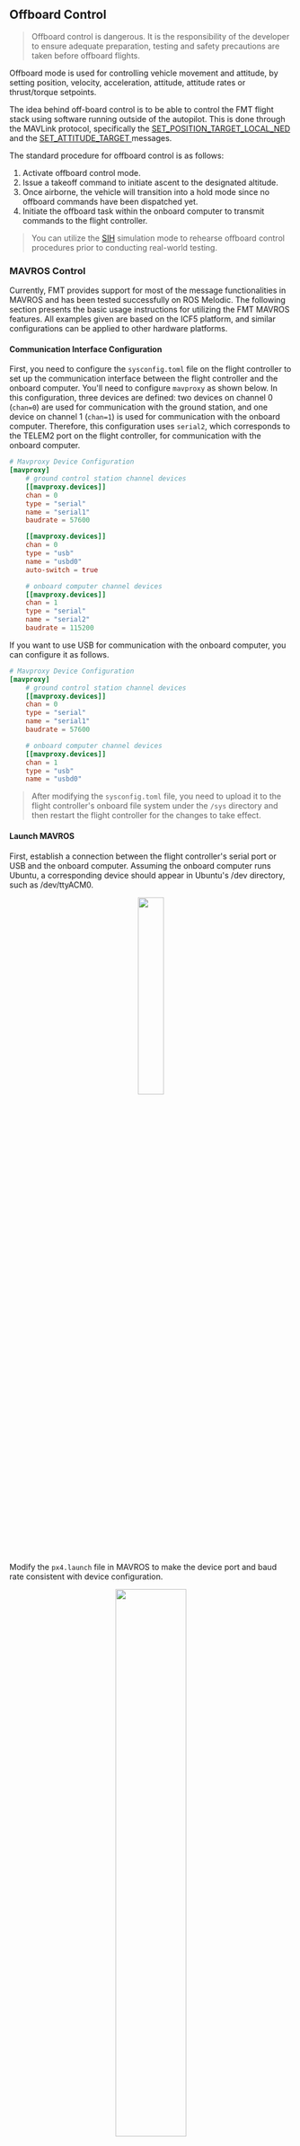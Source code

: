 ## Offboard Control

> Offboard control is dangerous. It is the responsibility of the developer to ensure adequate preparation, testing and safety precautions are taken before offboard flights.

Offboard mode is used for controlling vehicle movement and attitude, by setting position, velocity, acceleration, attitude, attitude rates or thrust/torque setpoints.

The idea behind off-board control is to be able to control the FMT flight stack using software running outside of the autopilot. This is done through the MAVLink protocol, specifically the [SET_POSITION_TARGET_LOCAL_NED](https://mavlink.io/en/messages/common.html#SET_POSITION_TARGET_LOCAL_NED) and the [SET_ATTITUDE_TARGET ](https://mavlink.io/en/messages/common.html#SET_ATTITUDE_TARGET) messages.

The standard procedure for offboard control is as follows:

1. Activate offboard control mode.
2. Issue a takeoff command to initiate ascent to the designated altitude.
3. Once airborne, the vehicle will transition into a hold mode since no offboard commands have been dispatched yet.
4. Initiate the offboard task within the onboard computer to transmit commands to the flight controller.

> You can utilize the [SIH](simulation/SIH.md) simulation mode to rehearse offboard control procedures prior to conducting real-world testing.

### MAVROS Control

Currently, FMT provides support for most of the message functionalities in MAVROS and has been tested successfully on ROS Melodic. The following section presents the basic usage instructions for utilizing the FMT MAVROS features. All examples given are based on the ICF5 platform, and similar configurations can be applied to other hardware platforms.

#### Communication Interface Configuration

First, you need to configure the `sysconfig.toml` file on the flight controller to set up the communication interface between the flight controller and the onboard computer. You'll need to configure `mavproxy` as shown below. In this configuration, three devices are defined: two devices on channel 0 (`chan=0`) are used for communication with the ground station, and one device on channel 1 (`chan=1`) is used for communication with the onboard computer. Therefore, this configuration uses `serial2`, which corresponds to the TELEM2 port on the flight controller, for communication with the onboard computer.

```toml
# Mavproxy Device Configuration
[mavproxy]
    # ground control station channel devices
    [[mavproxy.devices]]
    chan = 0
    type = "serial"
    name = "serial1"
    baudrate = 57600

    [[mavproxy.devices]]
    chan = 0
    type = "usb"
    name = "usbd0"
    auto-switch = true

    # onboard computer channel devices
    [[mavproxy.devices]]
    chan = 1
    type = "serial"
    name = "serial2"
    baudrate = 115200
```

If you want to use USB for communication with the onboard computer, you can configure it as follows.

```toml
# Mavproxy Device Configuration
[mavproxy]
    # ground control station channel devices
    [[mavproxy.devices]]
    chan = 0
    type = "serial"
    name = "serial1"
    baudrate = 57600

	# onboard computer channel devices
    [[mavproxy.devices]]
    chan = 1
    type = "usb"
    name = "usbd0"
```

> After modifying the `sysconfig.toml` file, you need to upload it to the flight controller's onboard file system under the `/sys` directory and then restart the flight controller for the changes to take effect.

#### Launch MAVROS

First, establish a connection between the flight controller's serial port or USB and the onboard computer. Assuming the onboard computer runs Ubuntu, a corresponding device should appear in Ubuntu's /dev directory, such as /dev/ttyACM0.

 <p align="center">
 	<img src="./figures/ttyacm0.png" width="30%">
 </p>

Modify the `px4.launch` file in MAVROS to make the device port and baud rate consistent with device configuration.

 <p align="center">
 	<img src="./figures/px4_launch.png" width="50%">
 </p>

Then, use the following command to run MAVROS:

```
roslaunch mavros px4.launch
```

A successful start of MAVROS should result in seeing the message `Got HEARTBEAT`.

 <p align="center">
 	<img src="./figures/mavros.png" width="50%">
 </p>
 #### Control Vehicle From Onboard Computer

Currently, FMT has already supported the following MAVLink messages for onboard computers. If you require support for other messages, please inform us for evaluation, or you can modify the code in `mavobc.c` to add handling for the corresponding MAVLink messages.

- Mode setting
- Arming/Disarming
- Takeoff/Landing/Return-to-Home/Hold/Pause/Continue commands support
- MAVLINK_MSG_ID_SET_ATTITUDE_TARGET (Supporting coordinate: FRAME_BODY_FRD)
- MAVLINK_MSG_ID_SET_POSITION_TARGET_LOCAL_NED (Supporting coordinates: MAV_FRAME_LOCAL_NED, MAV_FRAME_LOCAL_FRD, MAV_FRAME_BODY_FRD)
- MAVLINK_MSG_ID_SET_POSITION_TARGET_GLOBAL_INT (Supporting coordinate: MAV_FRAME_GLOBAL_INT)

Here are some test ROS commands. You can also use C++ or Python to call ROS interfaces, and the results will be the same.

```
# Set Flight Mode

# Position Mode
rosservice call /mavros/set_mode "base_mode: 0
custom_mode: 'POSCTL'"

# Mission Mode
rosservice call /mavros/set_mode "base_mode: 0
custom_mode: 'AUTO.MISSION'"

# Offboard Mode
rosservice call /mavros/set_mode "base_mode: 0
custom_mode: 'OFFBOARD'"
```

> Please note that setting the mode through the onboard computer is only possible when the remote controller is in the OFF state. This is because the remote controller's mode takes precedence over the ground station and onboard computer.

```
# Send Command

# Disarm/Arm
rosservice call /mavros/cmd/arming "value: true"
rosservice call /mavros/cmd/arming "value: false"

# Takeoff
rosservice call /mavros/set_mode "base_mode: 0
custom_mode: 'AUTO.TAKEOFF'"

# Land
rosservice call /mavros/set_mode "base_mode: 0
custom_mode: 'AUTO.LAND'"

# Return
rosservice call /mavros/set_mode "base_mode: 0
custom_mode: 'AUTO.RTL'"

# Hold
rosservice call /mavros/set_mode "base_mode: 0
custom_mode: 'AUTO.LOITER'"
```

Sending target position commands is effective only when the vehicle is in **Offboard** mode. If the Offboard mode is entered, but no control signal commands are sent to the flight controller (i.e., the publication frequency of `auto_cmd` messages is 0), the vehicle will enter Hold mode, hovering in place.

```
rostopic pub /mavros/setpoint_raw/local mavros_msgs/PositionTarget "header:
  seq: 0
  stamp:
    secs: 0
    nsecs: 0
  frame_id: ''
coordinate_frame: 1
type_mask: 2560
position:
  x: 100.0
  y: 50.0
  z: 10.0
velocity:
  x: 0.0
  y: 0.0
  z: 0.0
acceleration_or_force:
  x: 0.0
  y: 0.0
  z: 0.0
yaw: 0
yaw_rate: 0.0" -r 10
```

> Please note that the coordinate system used in ROS (ENU) is different from the one used in the flight controller (NED). Mavros will perform coordinate transformations to account for this difference.

After sending this message, the flight controller will receive the `auto_cmd` message. You can then input `mcn echo auto_cmd` on the flight controller console to print the output.

```
msh />mcn list
Topic               #SUB   Freq(Hz)   Echo   Suspend
------------------ ------ ---------- ------ ---------
sensor_imu0_0         0       0.0     true    false
sensor_imu0           1       0.0     true    false
sensor_mag0_0         0       0.0     true    false
sensor_mag0           1       0.0     true    false
sensor_baro           1       0.0     true    false
sensor_gps            1       0.0     true    false
sensor_airspeed       1       0.0     true    false
mav_ext_state         0       0.0     false   false
ins_output            3      500.0    true    false
fms_output            4      250.0    true    false
control_output        2      500.0    true    false
pilot_cmd             3       0.0     true    false
rc_channels           0       0.0     true    false
rc_trim_channels      1       0.0     true    false
gcs_cmd               2       1.0     true    false
auto_cmd              1       7.6     true    false
mission_data          2       0.0     true    false
bat_status            0       2.0     true    false
msh />mcn echo auto_cmd
timestamp:1973057 frame:0
psi: 1.57
x: 50.00
y: 100.00
z: -10.00
u: 0.00
v: 0.00
w: -0.00
ax: 0.00
ay: 0.00
az: -0.00
------------------------------------------
timestamp:1973551 frame:0
psi: 1.57
x: 50.00
y: 100.00
z: -10.00
u: 0.00
v: 0.00
w: -0.00
ax: 0.00
ay: 0.00
az: -0.00
------------------------------------------
```

Similarly, you can use the following commands to send target attitude command.

```
rostopic pub /mavros/setpoint_raw/attitude mavros_msgs/AttitudeTarget "header:
  seq: 0
  stamp: {secs: 0, nsecs: 0}
  frame_id: ''
type_mask: 7
orientation:
  x: 0.047
  y: 0.113
  z: 0.373
  w: 0.920
body_rate:
  x: 0.0
  y: 0.0
  z: 0.0
thrust: 0.6
" -r 10
```

To print the received messages on the flight controller, input `mcn echo auto_cmd` on the flight controller's console.

```
msh />mcn echo auto_cmd
timestamp:2051378 frame:2
phi: 0.17
theta: -0.17
psi: 0.79
throttle: 1600
------------------------------------------
timestamp:2051877 frame:2
phi: 0.17
theta: -0.17
psi: 0.79
throttle: 1600
```

#### Configure Messages Sent to Onboard Computer

By default, FMT will only send the Heartbeat message (1Hz) to the onboard computer. Upon receiving the Heartbeat message from the flight controller, the onboard computer needs to send the MAVLINK_MSG_ID_REQUEST_DATA_STREAM message to the flight controller to configure the messages it wants to receive.

FMT supports the following onboard computer messages. If you require support for other messages, please inform us for evaluation, or you can modify the code in `mavobc.c` to add the corresponding MAVLink messages sending functionality.

 <p align="center">
 	<img src="./figures/mavobc.png" width="50%">
 </p>

You can use the following ros example code to configure the messages and their transmission rate sent by the flight controller.

```c++
#include <ros/ros.h>
#include <mavros_msgs/StreamRate.h>

int main(int argc, char **argv) {
    ros::init(argc, argv, "set_stream_rate_example");
    ros::NodeHandle nh;

    // Create a client for the /mavros/set_stream_rate service.
    ros::ServiceClient stream_rate_client = nh.serviceClient<mavros_msgs::StreamRate>("/mavros/set_stream_rate");

    // The message ID and frequency that are needed to be sent.
    int message_id = 105; // MAVLINK_MSG_ID_HIGHRES_IMU
    int message_rate = 100; // 将频率更改为 100Hz

    // Create a service request object.
    mavros_msgs::StreamRate srv;
    srv.request.stream_id = message_id;
    srv.request.message_rate = message_rate;
    srv.request.on_off = true; // Enable message send

    // Call service
    if (stream_rate_client.call(srv)) {
        ROS_INFO("Stream rate set successfully!");
    } else {
        ROS_ERROR("Failed to set stream rate.");
    }

    return 0;
}
```

### Onboard Control

The offboard control command can also be sent through an onboard task. Here is an example demonstrating how to send the 8-figure command to control the drone to follow an 8-figure path.

```c
/******************************************************************************
 * Copyright 2023 The Firmament Authors. All Rights Reserved.
 *
 * Licensed under the Apache License, Version 2.0 (the "License");
 * you may not use this file except in compliance with the License.
 * You may obtain a copy of the License at
 *
 * http://www.apache.org/licenses/LICENSE-2.0
 *
 * Unless required by applicable law or agreed to in writing, software
 * distributed under the License is distributed on an "AS IS" BASIS,
 * WITHOUT WARRANTIES OR CONDITIONS OF ANY KIND, either express or implied.
 * See the License for the specific language governing permissions and
 * limitations under the License.
 *****************************************************************************/
#include <firmament.h>

#include "FMS.h"
#include "module/sysio/auto_cmd.h"
#include "module/task_manager/task_manager.h"

MCN_DECLARE(auto_cmd);

#define FLIGHT_ALTITUDE -1.5f
#define RATE            50   // loop rate hz
#define RADIUS          5.0 // radius of figure 8 in meters
#define CYCLE_S         30   // time to complete one figure 8 cycle in seconds
#define STEPS           (CYCLE_S * RATE)

static fmt_err_t task_init(void)
{
    return FMT_EOK;
}

static void task_entry(void* parameter)
{
    /* This demo reders to: https://gitlab.com/voxl-public/voxl-sdk/services/voxl-vision-px4/-/blob/f8223eff0e2a935ce05aa395e2d44739b7b322b4/src/offboard_figure_eight.c */
    printf("Offboard figure eight demo!\n");

    const float dt = 1.0f / RATE;
    const float dadt = (2.0f * PI) / CYCLE_S; // first derivative of angle with respect to time
    const float r = RADIUS;
    uint32_t i = 0;

    while (1) {
        // calculate the parameter a which is an angle sweeping from -pi/2 to 3pi/2
        // through the curve
        float a = (-PI / 2.0f) + i * (2.0f * PI / STEPS);
        float c = cos(a);
        float c2a = cos(2.0 * a);
        float c4a = cos(4.0 * a);
        float c2am3 = c2a - 3.0;
        float c2am3_cubed = c2am3 * c2am3 * c2am3;
        float s = sin(a);
        float cc = c * c;
        float ss = s * s;
        float sspo = (s * s) + 1.0; // sin squared plus one
        float ssmo = (s * s) - 1.0; // sin squared minus one
        float sspos = sspo * sspo;

        Auto_Cmd_Bus auto_cmd;

        auto_cmd.timestamp = systime_now_ms(),
        auto_cmd.frame = FRAME_GLOBAL_NED,
        auto_cmd.x_cmd = -(r * c * s) / sspo,
        auto_cmd.y_cmd = (r * c) / sspo,
        auto_cmd.z_cmd = FLIGHT_ALTITUDE,
        auto_cmd.u_cmd = dadt * r * (ss * ss + ss + (ssmo * cc)) / sspos,
        auto_cmd.v_cmd = -dadt * r * s * (ss + 2.0 * cc + 1.0) / sspos,
        auto_cmd.ax_cmd = -dadt * dadt * 8.0 * r * s * c * ((3.0 * c2a) + 7.0) / c2am3_cubed,
        auto_cmd.ay_cmd = dadt * dadt * r * c * ((44.0 * c2a) + c4a - 21.0) / c2am3_cubed,
        auto_cmd.psi_cmd = atan2(auto_cmd.v_cmd, auto_cmd.u_cmd),
        auto_cmd.cmd_mask = X_CMD_VALID
            | Y_CMD_VALID
            | Z_CMD_VALID
            | U_CMD_VALID
            | V_CMD_VALID
            | AX_CMD_VALID
            | AY_CMD_VALID
            | PSI_CMD_VALID;

        mcn_publish(MCN_HUB(auto_cmd), &auto_cmd);

        i = (i + 1) % STEPS;

        sys_msleep(dt * 1000);
    }
}

TASK_EXPORT __fmt_task_desc = {
    .name = "offboard",
    .init = task_init,
    .entry = task_entry,
    .priority = 25,
    .auto_start = false,
    .stack_size = 1024,
    .param = NULL,
    .dependency = NULL
};
```

 <p align="center">
 	<img src="./figures/eight_figure.jpg" width="100%">
 </p>

